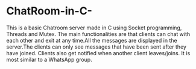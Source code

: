 # ChatRoom-in-C-
This is a basic Chatroom server made in C using Socket programming, Threads and Mutex.
The main functionalities are that clients can chat with each other and exit at any time.All the messages are displayed in the server.The clients can only see messages that have been sent after they have joined. Clients also get notified when another client leaves/joins.
It is most similar to a WhatsApp group.
